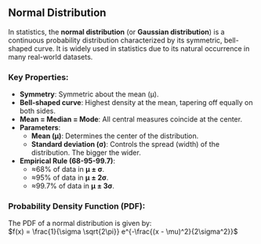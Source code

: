 ## Normal Distribution
In statistics, the **normal distribution** (or **Gaussian distribution**) is a continuous probability distribution characterized by its symmetric, bell-shaped curve. It is widely used in statistics due to its natural occurrence in many real-world datasets.

### Key Properties:
- **Symmetry**: Symmetric about the mean (μ).
- **Bell-shaped curve**: Highest density at the mean, tapering off equally on both sides.
- **Mean = Median = Mode**: All central measures coincide at the center.
- **Parameters**:
  - **Mean (μ)**: Determines the center of the distribution.
  - **Standard deviation (σ)**: Controls the spread (width) of the distribution. The bigger the wider.
- **Empirical Rule (68-95-99.7)**:
  - ≈68% of data in **μ ± σ**.
  - ≈95% of data in **μ ± 2σ**.
  - ≈99.7% of data in **μ ± 3σ**.

### Probability Density Function (PDF):
The PDF of a normal distribution is given by:  
$f(x) = \frac{1}{\sigma \sqrt{2\pi}} e^{-\frac{(x - \mu)^2}{2\sigma^2}}$
